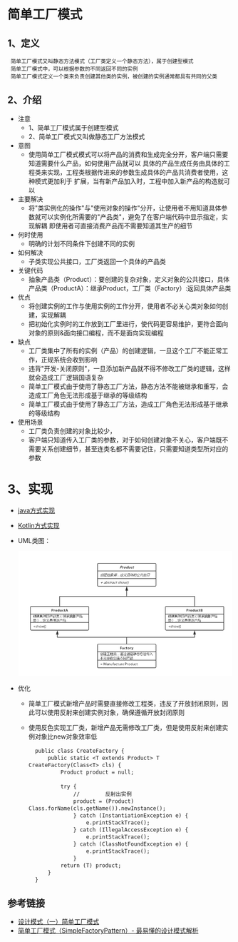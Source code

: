 # 简单工厂模式


## 1、定义
     简单工厂模式又叫静态方法模式（工厂类定义一个静态方法），属于创建型模式
     简单工厂模式中，可以根据参数的不同返回不同的实例
     简单工厂模式定义一个类来负责创建其他类的实例，被创建的实例通常都具有共同的父类
     
## 2、介绍
* 注意
    * 1、简单工厂模式属于创建型模式
    * 2、简单工厂模式又叫做静态工厂方法模式
* 意图
    * 使用简单工厂模式模式可以将产品的消费和生成完全分开，客户端只需要知道需要什么产品，如何使用产品就可以
    具体的产品生成任务由具体的工程类来实现，工程类根据传进来的参数生成具体的产品共消费者使用，这种模式更加利于
    扩展，当有新产品加入时，工程中加入新产品的构造就可以
* 主要解决
    * 将"类实例化的操作"与"使用对象的操作"分开，让使用者不用知道具体参数就可以实例化所需要的"产品类"，避免了在客户端代码中显示指定，实现解耦
    即使用者可直接消费产品而不需要知道其生产的细节
* 何时使用
    * 明确的计划不同条件下创建不同的实例
* 如何解决
    * 子类实现公共接口，工厂类返回一个具体的产品类
* 关键代码
    * 抽象产品类（Product）：要创建的复杂对象，定义对象的公共接口，具体产品类（ProductA）：继承Product，工厂类（Factory）:返回具体产品类
* 优点
    * 将创建实例的工作与使用实例的工作分开，使用者不必关心类对象如何创建，实现解耦
    * 把初始化实例时的工作放到工厂里进行，使代码更容易维护，更符合面向对象的原则&面向接口编程，而不是面向实现编程
* 缺点
    * 工厂类集中了所有的实例（产品）的创建逻辑，一旦这个工厂不能正常工作，正规系统会收到影响
    * 违背"开发-关闭原则"，一旦添加新产品就不得不修改工厂类的逻辑，这样就会造成工厂逻辑国语复杂
    * 简单工厂模式由于使用了静态工厂方法，静态方法不能被继承和重写，会造成工厂角色无法形成基于继承的等级结构
    * 简单工厂模式由于使用了静态工厂方法，造成工厂角色无法形成基于继承的等级结构
* 使用场景
    * 工厂类负责创建的对象比较少，
    * 客户端只知道传入工厂类的参数，对于如何创建对象不关心，客户端既不需要关系创建细节，甚至连类名都不需要记住，只需要知道类型所对应的参数
    
# 3、实现
* [java方式实现](https://github.com/nmgchfzhzhg/DesignPatternsDemo/tree/master/app/src/main/java/com/designpatterns/demo/creational/simplefactory/java 'java')
* [Kotlin方式实现](https://github.com/nmgchfzhzhg/DesignPatternsDemo/tree/master/app/src/main/java/com/designpatterns/demo/creational/simplefactory/kotlin 'Kotlin')
* UML类图：

  ![简单工厂模式](https://github.com/nmgchfzhzhg/DesignPatternsDemo/raw/master/app/src/main/java/com/designpatterns/demo/creational/simplefactory/imgs/简单工厂模式.png) 
* 优化
    * 简单工厂模式新增产品时需要直接修改工程类，违反了开放封闭原则，因此可以使用反射来创建实例对象，确保遵循开放封闭原则
    * 使用反色实现工厂类，新增产品无需修改工厂类，但是使用反射来创建实例对象比new对象效率低   
            
            public class CreateFactory {
                public static <T extends Product> T CreateFactory(Class<T> cls) {
                    Product product = null;
    
                    try {
                        //        反射出实例
                        product = (Product) Class.forName(cls.getName()).newInstance();
                        } catch (InstantiationException e) {
                            e.printStackTrace();
                        } catch (IllegalAccessException e) {
                            e.printStackTrace();
                        } catch (ClassNotFoundException e) {
                            e.printStackTrace();
                        }
                    return (T) product;
                }
            }

## 参考链接
* [设计模式（一）简单工厂模式](https://blog.csdn.net/xingjiarong/article/details/49999121 "简单工厂模式")
* [简单工厂模式（SimpleFactoryPattern）- 最易懂的设计模式解析](https://www.jianshu.com/p/e55fbddc071c "简单工厂模式")